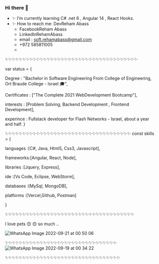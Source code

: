 ### Hi there 👋

<!--
**rehamAbass/rehamAbass** is a  _special_ ✨ repository because its `README.md` (this file) appears on your GitHub profile.
-->
- ✨ I’m currently learning  C# .net 6 , Angular 14 , React Hooks.
- ✨ How to reach me: 
    DevReham Abass  
    - FacebookReham Abass 
    - LinkedInRehamAbass  
    - email : soft.rehamabass@gmail.com
    - +972 585811005
    - 
✨✨✨✨✨✨✨✨✨✨✨✨✨✨✨✨✨✨✨✨✨✨✨✨✨✨✨✨✨✨✨✨✨✨✨✨✨✨

var status = 
{ 

Degree       : "Bachelor in Software Engineering From College of Engineering, Ort Braude College - Israel 🎓",

Certificates : ["The Complete 2021 WebDevelopment Bootcamp"],

interests    : [Problem Solving, Backend Development , Frontend Development],

experince    : Fullstack developer for Flash Networks - Israel, about a year and half.
}

✨✨✨✨✨✨✨✨✨✨✨✨✨✨✨✨✨✨✨✨✨✨✨✨✨✨✨✨✨✨✨✨✨✨✨✨
const skills = 
{
 
 languages :[C#,  Java, Html5, Css3, Javascript],
  
 
 frameworks:[Angular, React, Node],
  
 
 libraries :[Jquery,  Express],
  
 
 ide       :[Vs Code, Eclipse, WebStorm],
  
 
 databases :[MySql, MongoDB],
  
 
 platforms :[Vercel,Github, Postman]

}

✨✨✨✨✨✨✨✨✨✨✨✨✨✨✨✨✨✨✨✨✨✨✨✨✨✨✨✨✨✨✨✨✨✨✨✨✨

I love pets 😊 😊  so much ..

![WhatsApp Image 2022-09-21 at 00 50 06](https://user-images.githubusercontent.com/42107725/192137297-2c75cca6-2d22-4fbc-a253-15c1ae99fd79.jpeg)





✨✨✨✨✨✨✨✨✨✨✨✨✨✨✨✨✨✨✨✨✨✨✨✨✨✨✨✨✨✨✨✨
![WhatsApp Image 2022-09-19 at 00 34 22](https://user-images.githubusercontent.com/42107725/192137303-9817bc71-8799-4615-9641-1e331128b587.jpeg)



✨✨✨✨✨✨✨✨✨✨✨✨✨✨✨✨✨✨✨✨✨✨✨✨✨✨✨✨✨✨✨✨✨







